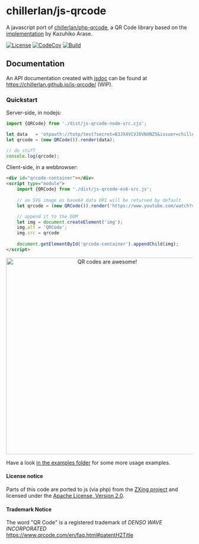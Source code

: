 # chillerlan/js-qrcode

A javascript port of [chillerlan/php-qrcode](https://github.com/chillerlan/php-qrcode), a QR Code library based on the [implementation](https://github.com/kazuhikoarase/qrcode-generator) by Kazuhiko Arase.

[![License][license-badge]][license]
[![CodeCov][coverage-badge]][coverage]
[![Build][gh-action-badge]][gh-action]

[license-badge]: https://img.shields.io/github/license/chillerlan/js-qrcode.svg
[license]: https://github.com/chillerlan/js-qrcode/blob/main/LICENSE
[coverage-badge]: https://codecov.io/gh/chillerlan/js-qrcode/branch/main/graph/badge.svg?token=03VT14Q8UW
[coverage]: https://codecov.io/github/chillerlan/js-qrcode
[gh-action-badge]: https://github.com/chillerlan/js-qrcode/workflows/build/badge.svg
[gh-action]: https://github.com/chillerlan/js-qrcode/actions/workflows/build.yml?query=branch%3Amain

## Documentation

An API documentation created with [jsdoc](https://github.com/jsdoc/jsdoc) can be found at https://chillerlan.github.io/js-qrcode/ (WIP).

### Quickstart

Server-side, in nodejs:
```js
import {QRCode} from './dist/js-qrcode-node-src.cjs';

let data   = 'otpauth://totp/test?secret=B3JX4VCVJDVNXNZ5&issuer=chillerlan.net';
let qrcode = (new QRCode()).render(data);

// do stuff
console.log(qrcode);
```

Client-side, in a webbrowser:
```html
<div id="qrcode-container"></div>
<script type="module">
	import {QRCode} from './dist/js-qrcode-es6-src.js';
	
	// an SVG image as base64 data URI will be returned by default
	let qrcode = (new QRCode()).render('https://www.youtube.com/watch?v=dQw4w9WgXcQ');

	// append it to the DOM
	let img = document.createElement('img');
	img.alt = 'QRCode';
	img.src = qrcode
	
	document.getElementById('qrcode-container').appendChild(img);
</script>
```
<p align="center">
	<img alt="QR codes are awesome!" style="width: auto; height: 530px;" src="https://raw.githubusercontent.com/chillerlan/php-qrcode/main/.github/images/example.svg">
</p>

Have a look [in the examples folder](https://github.com/chillerlan/js-qrcode/tree/main/examples) for some more usage examples.


#### License notice
Parts of this code are ported to js (via php) from the [ZXing project](https://github.com/zxing/zxing) and licensed under the [Apache License, Version 2.0](./NOTICE).

#### Trademark Notice

The word "QR Code" is a registered trademark of *DENSO WAVE INCORPORATED*<br>
https://www.qrcode.com/en/faq.html#patentH2Title
